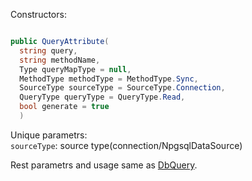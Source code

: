 Constructors:

```C#

public QueryAttribute(
  string query,
  string methodName,
  Type queryMapType = null,
  MethodType methodType = MethodType.Sync,
  SourceType sourceType = SourceType.Connection,
  QueryType queryType = QueryType.Read,
  bool generate = true
  )

```
Unique parametrs:<br>
`sourceType`: source type(connection/NpgsqlDataSource)<br>

Rest parametrs and usage same as [DbQuery](https://github.com/SoftStoneDevelop/Gedaq.DbConnection/blob/main/Documentation/Query.md).
